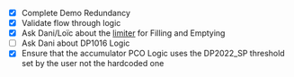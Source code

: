 - [x] Complete Demo Redundancy
- [x] Validate flow through logic
- [x] Ask Dani/Loïc about the [limiter](https://elog-co2-oper.web.cern.ch/Testing+and+commissioning+eLog/801) for Filling and Emptying
- [ ] Ask Dani about DP1016 Logic
- [x] Ensure that the accumulator PCO Logic uses the  DP2022_SP threshold set by the user not the hardcoded one
